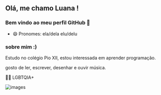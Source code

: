 ## Olá, me chamo Luana ! 
### Bem vindo ao meu perfil GitHub 👋

- 😄 Pronomes: ela/dela elu/delu
### sobre mim :)


Estudo no colégio Pio XII, estou interessada em aprender programação. 


gosto de ler, escrever, desenhar e ouvir música.


🏳️‍🌈 LGBTQIA+


![images](https://user-images.githubusercontent.com/104082458/164266838-6c16da66-dac6-4a26-a822-19a52b11f0a6.jpeg)


